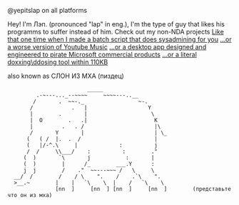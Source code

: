 @yepitslap on all platforms


Hey! I'm Лэп. (pronounced "lap" in eng.), I'm the type of guy that likes his programms to suffer instead of him.
Check out my non-NDA projects
[Like that one time when I made a batch script that does sysadmining for you](https://github.com/lap-does-things/-)
[...or a worse version of Youtube Music](https://github.com/lap-does-things/Pluto)
[...or a desktop app designed and engineered to pirate Microsoft commercial products](https://github.com/lap-does-things/Windows-Manager)
[...or a literal doxxing\ddosing tool within 110KB](https://github.com/lap-does-things/Nebula)


also known as СЛОН ИЗ МХА (пиздец)
     
```
                         _____
         .-~---..._--~~~~     ~~~~---..__
        /       .  ~~-._                 ~-.
       /            .   |                   Y
       |        .       |                    \
       |  O        .   .|                     K
       |         .   . /                      |\
       /       Y       |                      | \_
      (   ( /  |.  .  /                       |  
      (   |/-^.\     |             :          j  
      /  /     \\___/    :          :        ."  
     (  )       `\       j           :       |    
     (  )        |      /_        ___.Y      :    
     j  j        /    ."  ~~---~~~ /   \     \       
  __/  /        /    / \    ".    /    .`\    ".        
  >__.~        |    |   `\    \  |    /   `\    \      
               [nn  ]     [nn  ] [nn  ]     [nn  ]        (представьте что он из мха)

```
